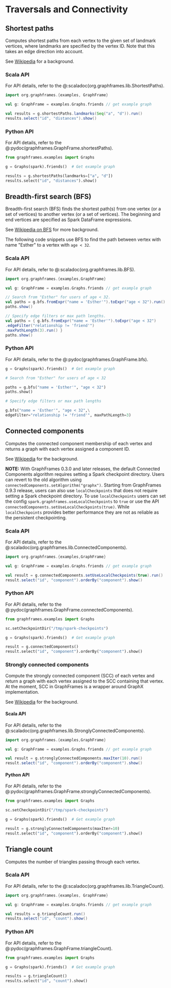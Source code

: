 # Traversals and Connectivity

## Shortest paths

Computes shortest paths from each vertex to the given set of landmark vertices, where landmarks are specified by the vertex ID. Note that this takes an edge direction into account.

See [Wikipedia](https://en.wikipedia.org/wiki/Shortest_path_problem) for a background.

### Scala API

For API details, refer to the @:scaladoc(org.graphframes.lib.ShortestPaths).

```scala
import org.graphframes.{examples, GraphFrame}

val g: GraphFrame = examples.Graphs.friends // get example graph

val results = g.shortestPaths.landmarks(Seq("a", "d")).run()
results.select("id", "distances").show()
```

### Python API

For API details, refer to the @:pydoc(graphframes.GraphFrame.shortestPaths).

```python
from graphframes.examples import Graphs

g = Graphs(spark).friends()  # Get example graph

results = g.shortestPaths(landmarks=["a", "d"])
results.select("id", "distances").show()
```

## Breadth-first search (BFS)

Breadth-first search (BFS) finds the shortest path(s) from one vertex (or a set of vertices) to another vertex (or a set of vertices). The beginning and end vertices are specified as Spark DataFrame expressions.

See [Wikipedia on BFS](https://en.wikipedia.org/wiki/Breadth-first_search) for more background.

The following code snippets use BFS to find the path between vertex with name "Esther" to a vertex with `age < 32`.

### Scala API

For API details, refer to @:scaladoc(org.graphframes.lib.BFS).

```scala
import org.graphframes.{examples,GraphFrame}

val g: GraphFrame = examples.Graphs.friends // get example graph

// Search from "Esther" for users of age < 32.
val paths = g.bfs.fromExpr("name = 'Esther'").toExpr("age < 32").run()
paths.show()

// Specify edge filters or max path lengths.
val paths = { g.bfs.fromExpr("name = 'Esther'").toExpr("age < 32")
.edgeFilter("relationship != 'friend'")
.maxPathLength(3).run() }
paths.show()
```

### Python API

For API details, refer to the @:pydoc(graphframes.GraphFrame.bfs).

```python
g = Graphs(spark).friends()  # Get example graph

# Search from "Esther" for users of age < 32

paths = g.bfs("name = 'Esther'", "age < 32")
paths.show()

# Specify edge filters or max path lengths

g.bfs("name = 'Esther'", "age < 32",\
edgeFilter="relationship != 'friend'", maxPathLength=3)
```

## Connected components

Computes the connected component membership of each vertex and returns a graph with each vertex assigned a component ID.

See [Wikipedia](https://en.wikipedia.org/wiki/Connected_component_(graph_theory)) for the background.

**NOTE:** With GraphFrames 0.3.0 and later releases, the default Connected Components algorithm requires setting a Spark checkpoint directory. Users can revert to the old algorithm using `connectedComponents.setAlgorithm("graphx")`. Starting from GraphFrames 0.9.3 release, users can also use `localCheckpoints` that does not require setting a Spark checkpoint directory. To use `localCheckpoints` users can set the config `spark.graphframes.useLocalCheckpoints` to `true` or use the API `connectedComponents.setUseLocalCheckpoints(true)`. While `localCheckpoints` provides better performance they are not as reliable as the persistent checkpointing.

### Scala API

For API details, refer to the @:scaladoc(org.graphframes.lib.ConnectedComponents).

```scala
import org.graphframes.{examples,GraphFrame}

val g: GraphFrame = examples.Graphs.friends // get example graph

val result = g.connectedComponents.setUseLocalCheckpoints(true).run()
result.select("id", "component").orderBy("component").show()
```

### Python API

For API details, refer to the @:pydoc(graphframes.GraphFrame.connectedComponents).

```python
from graphframes.examples import Graphs

sc.setCheckpointDir("/tmp/spark-checkpoints")

g = Graphs(spark).friends()  # Get example graph

result = g.connectedComponents()
result.select("id", "component").orderBy("component").show()
```

### Strongly connected components

Compute the strongly connected component (SCC) of each vertex and return a graph with each vertex assigned to the SCC containing that vertex. At the moment, SCC in GraphFrames is a wrapper around GraphX implementation.

See [Wikipedia](https://en.wikipedia.org/wiki/Strongly_connected_component) for the background.

#### Scala API

For API details, refer to the @:scaladoc(org.graphframes.lib.StronglyConnectedComponents).

```scala
import org.graphframes.{examples,GraphFrame}

val g: GraphFrame = examples.Graphs.friends // get example graph

val result = g.stronglyConnectedComponents.maxIter(10).run()
result.select("id", "component").orderBy("component").show()
```

#### Python API

For API details, refer to the @:pydoc(graphframes.GraphFrame.stronglyConnectedComponents).

```python
from graphframes.examples import Graphs

sc.setCheckpointDir("/tmp/spark-checkpoints")

g = Graphs(spark).friends()  # Get example graph

result = g.stronglyConnectedComponents(maxIter=10)
result.select("id", "component").orderBy("component").show()
```

## Triangle count

Computes the number of triangles passing through each vertex.

### Scala API

For API details, refer to the @:scaladoc(org.graphframes.lib.TriangleCount).

```scala
import org.graphframes.{examples, GraphFrame}

val g: GraphFrame = examples.Graphs.friends // get example graph

val results = g.triangleCount.run()
results.select("id", "count").show()
```

### Python API

For API details, refer to the @:pydoc(graphframes.GraphFrame.triangleCount).

```python
from graphframes.examples import Graphs

g = Graphs(spark).friends()  # Get example graph

results = g.triangleCount()
results.select("id", "count").show()
```
